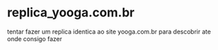 # replica_yooga.com.br
 tentar fazer um replica identica ao site yooga.com.br para descobrir ate onde consigo fazer
